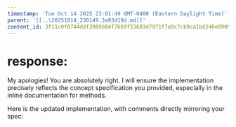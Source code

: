 ```yaml
---
timestamp: 'Tue Oct 14 2025 23:01:49 GMT-0400 (Eastern Daylight Time)'
parent: '[[..\20251014_230149.3a93d19d.md]]'
content_id: 3f11c0f8744ddf3989604f7b69f53683d7971f7a9c7cb9ca1bd246e890953b62
---
```


# response:

My apologies! You are absolutely right. I will ensure the implementation precisely reflects the concept specification you provided, especially in the inline documentation for methods.

Here is the updated implementation, with comments directly mirroring your spec:
